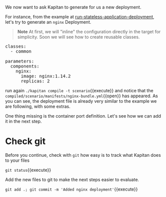 We now want to ask Kapitan to generate for us a new deployment. 

For instance, from the example at [run-stateless-application-deployment](https://kubernetes.io/docs/tasks/run-application/run-stateless-application-deployment/), let's try to generate an `nginx` Deployment.

> **Note** At first, we will "inline" the configuration directly in the target for simplicity. Soon we will see how to create reusable classes.

<pre class="file" data-filename="inventory/targets/scenario.yml" data-target="replace">
classes:
  - common

parameters:
  components:
    nginx:
      image: nginx:1.14.2
      replicas: 2
</pre>

run again `./kapitan compile -t scenario`{{execute}} and notice that the `compiled/scenario/manifests/nginx-bundle.yml`{{open}} has appeared.
As you can see, the deployment file is already very similar to the example we are following, with some extras.

One thing missing is the container port definition. Let's see how we can add it in the next step.

# Check git
Before you continue, check with `git` how easy is to track what Kapitan does to your files

`git status`{{execute}}

Add the new files to git to make the next steps easier to evaluate.

`git add .; git commit -m 'Added nginx deployment'`{{execute}}